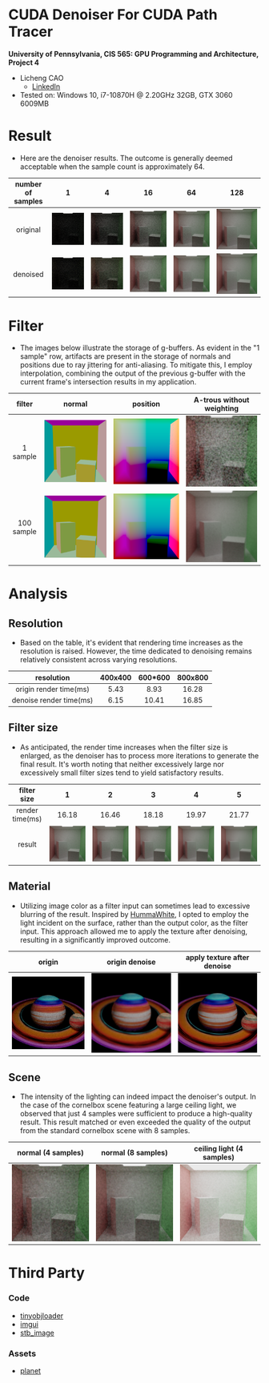 CUDA Denoiser For CUDA Path Tracer
==================================

**University of Pennsylvania, CIS 565: GPU Programming and Architecture, Project 4**

* Licheng CAO
  * [LinkedIn](https://www.linkedin.com/in/licheng-cao-6a523524b/)
* Tested on: Windows 10, i7-10870H @ 2.20GHz 32GB, GTX 3060 6009MB

Result
====
 * Here are the denoiser results. The outcome is generally deemed acceptable when the sample count is approximately 64.

|number of samples| 1 | 4 | 16 | 64 | 128|
|:--:|:--:|:--:|:--:|:--:|:--:|
|original|![o1](md_img/o1samp.png)|![o4](md_img/o4samp.png)|![o16](md_img/o16samp.png)|![o64](md_img/o64samp.png)|![o128](md_img/o128samp.png)|
|denoised|![d1](md_img/d1samp.png)|![d4](md_img/d4samp.png)|![d16](md_img/d16samp.png)|![d64](md_img/d64samp.png)|![d128](md_img/d128samp.png)|

Filter
===
* The images below illustrate the storage of g-buffers. As evident in the "1 sample" row, artifacts are present in the storage of normals and positions due to ray jittering for anti-aliasing. To mitigate this, I employ interpolation, combining the output of the previous g-buffer with the current frame's intersection results in my application.

|filter| normal | position | A-trous without weighting |
|:--:|:--:|:--:|:--:|
|1 sample|![n](md_img/norm1samp.png)|![p](md_img/pos1samp.png)|![b](md_img/blur1samp.png)|
|100 sample|![n](md_img/norm.png)|![p](md_img/pos.png)|![b](md_img/blur.png)|


Analysis
===
## Resolution
* Based on the table, it's evident that rendering time increases as the resolution is raised. However, the time dedicated to denoising remains relatively consistent across varying resolutions.

|resolution|400x400|600*600|800x800|
|:---:|:---:|:---:|:---:|
|origin render time(ms)| 5.43| 8.93 |16.28 |
|denoise render time(ms)| 6.15| 10.41| 16.85|

## Filter size
* As anticipated, the render time increases when the filter size is enlarged, as the denoiser has to process more iterations to generate the final result. It's worth noting that neither excessively large nor excessively small filter sizes tend to yield satisfactory results.

|filter size|1|2|3|4|5|
|:---:|:---:|:---:|:---:|:---:|:---:|
|render time(ms)|16.18 | 16.46| 18.18| 19.97| 21.77|
|result| ![f1](md_img/filter1.png)|![f2](md_img/filter2.png) |![f3](md_img/filter3.png) |![f4](md_img/filter4.png) |![f5](md_img/filter5.png) |

## Material
* Utilizing image color as a filter input can sometimes lead to excessive blurring of the result. Inspired by  [HummaWhite](https://github.com/HummaWhite), I opted to employ the light incident on the surface, rather than the output color, as the filter input. This approach allowed me to apply the texture after denoising, resulting in a significantly improved outcome.

|origin|origin denoise|apply texture after denoise|
|:---:|:---:|:---:|
|![o](md_img/o100samp.png)|![od](md_img/col100samp.png)|![c4](md_img/tex100samp.png)|

## Scene
* The intensity of the lighting can indeed impact the denoiser's output. In the case of the cornelbox scene featuring a large ceiling light, we observed that just 4 samples were sufficient to produce a high-quality result. This result matched or even exceeded the quality of the output from the standard cornelbox scene with 8 samples.

|normal (4 samples)| normal (8 samples)| ceiling light (4 samples)|
|:---:|:---:|:---:|
|![c4](md_img/c4samp.png)|![c8](md_img/c8samp.png)|![cl4](md_img/cl4samp.png)|

Third Party
============
### Code
  * [tinyobjloader](https://github.com/tinyobjloader/tinyobjloader)
  * [imgui](https://github.com/ocornut/imgui)
  * [stb_image](https://github.com/nothings/stb/blob/master/stb_image.h)
### Assets
  * [planet](https://www.turbosquid.com/3d-models/3d-stylized-planet-system-4k-free-1973128)
